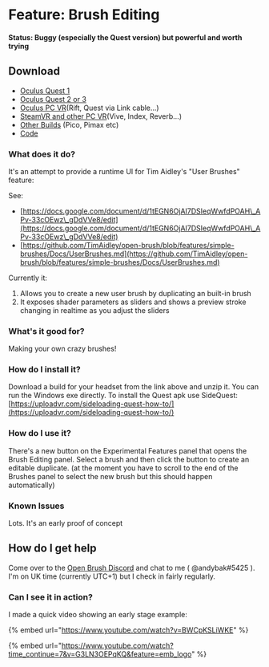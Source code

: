 # Feature: Brush Editing

#### Status: Buggy (especially the Quest version) but powerful and worth trying

## Download

* [Oculus Quest 1](https://nightly.link/icosa-foundation/open-brush/workflows/build/features%2Fbrush-editing/Oculus%20Quest%20%282%2B%29.zip)
* [Oculus Quest 2 or 3](https://nightly.link/icosa-foundation/open-brush/workflows/build/features%2Fbrush-editing/Oculus%20Quest%20%282%2B%29.zip)
* [Oculus PC VR](https://nightly.link/icosa-foundation/open-brush/workflows/build/features%2Fbrush-editing/Windows%20Rift.zip)(Rift, Quest via Link cable...)
* [SteamVR and other PC VR](https://nightly.link/icosa-foundation/open-brush/workflows/build/features%2Fbrush-editing/Windows%20OpenXR.zip)(Vive, Index, Reverb...)
* [Other Builds](https://nightly.link/icosa-foundation/open-brush/workflows/build/features%2Fbrush-editing) (Pico, Pimax etc)
* [Code](https://github.com/icosa-foundation/open-brush/tree/features/brush-editing)

### What does it do?

It's an attempt to provide a runtime UI for Tim Aidley's "User Brushes" feature:

See:

* [https://docs.google.com/document/d/1tEGN6OjAI7DSIeqWwfdPOAH\_APv-33cOEwz\_gDdVVe8/edit](https://docs.google.com/document/d/1tEGN6OjAI7DSIeqWwfdPOAH\_APv-33cOEwz\_gDdVVe8/edit)
* [https://github.com/TimAidley/open-brush/blob/features/simple-brushes/Docs/UserBrushes.md](https://github.com/TimAidley/open-brush/blob/features/simple-brushes/Docs/UserBrushes.md)

Currently it:

1. Allows you to create a new user brush by duplicating an built-in brush
2. It exposes shader parameters as sliders and shows a preview stroke changing in realtime as you adjust the sliders

### What's it good for?

Making your own crazy brushes!

### How do I install it?

Download a build for your headset from the link above and unzip it. You can run the Windows exe directly. To install the Quest apk use SideQuest: [https://uploadvr.com/sideloading-quest-how-to/](https://uploadvr.com/sideloading-quest-how-to/)

### How do I use it?

There's a new button on the Experimental Features panel that opens the Brush Editing panel. Select a brush and then click the button to create an editable duplicate. (at the moment you have to scroll to the end of the Brushes panel to select the new brush but this should happen automatically)

### Known Issues

Lots. It's an early proof of concept

## How do I get help

Come over to the [Open Brush Discord](https://discord.com/invite/fS69VdFXpk) and chat to me ( @andybak#5425 ). I'm on UK time (currently UTC+1) but I check in fairly regularly.

### Can I see it in action?

I made a quick video showing an early stage example:

{% embed url="https://www.youtube.com/watch?v=BWCpKSLiWKE" %}

{% embed url="https://www.youtube.com/watch?time_continue=7&v=G3LN3OEPqKQ&feature=emb_logo" %}
